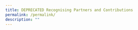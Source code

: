 ```yaml
---
title: DEPRECATED Recognising Partners and Contributions
permalink: /permalink/
description: ""
---
```


